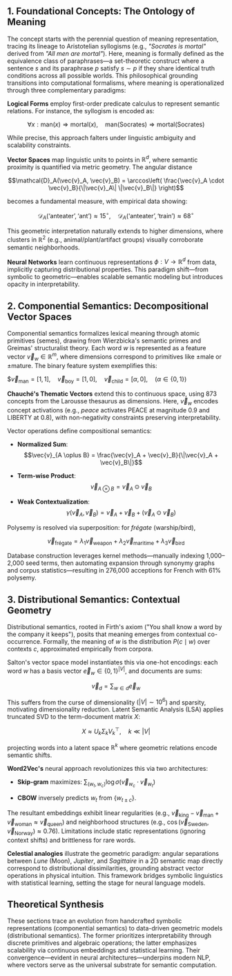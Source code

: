 
## 1. Foundational Concepts: The Ontology of Meaning

The concept starts with the perennial question of meaning representation, tracing its lineage to Aristotelian syllogisms (e.g., *"Socrates is mortal"* derived from *"All men are mortal"*). Here, meaning is formally defined as the equivalence class of paraphrases—a set-theoretic construct where a sentence $s$ and its paraphrase $p$ satisfy $s \sim p$ if they share identical truth conditions across all possible worlds. This philosophical grounding transitions into computational formalisms, where meaning is operationalized through three complementary paradigms:

**Logical Forms** employ first-order predicate calculus to represent semantic relations. For instance, the syllogism is encoded as:

$$\forall x : \text{man}(x) \Rightarrow \text{mortal}(x), \quad \text{man}(\text{Socrates}) \Rightarrow \text{mortal}(\text{Socrates})$$

While precise, this approach falters under linguistic ambiguity and scalability constraints.

**Vector Spaces** map linguistic units to points in $\mathbb{R}^d$, where semantic proximity is quantified via metric geometry. The angular distance

$$\mathcal{D}_A(\vec{v}_A, \vec{v}_B) = \arccos\left( \frac{\vec{v}_A \cdot \vec{v}_B}{\|\vec{v}_A\| \|\vec{v}_B\|} \right)$$

becomes a fundamental measure, with empirical data showing:

$$\mathcal{D}_A(\text{‘anteater’}, \text{‘ant’}) \approx 15^\circ, \quad \mathcal{D}_A(\text{‘anteater’}, \text{‘train’}) \approx 68^\circ$$

This geometric interpretation naturally extends to higher dimensions, where clusters in $\mathbb{R}^2$ (e.g., animal/plant/artifact groups) visually corroborate semantic neighborhoods.

**Neural Networks** learn continuous representations $\phi : V \to \mathbb{R}^d$ from data, implicitly capturing distributional properties. This paradigm shift—from symbolic to geometric—enables scalable semantic modeling but introduces opacity in interpretability.

## 2. Componential Semantics: Decompositional Vector Spaces

Componential semantics formalizes lexical meaning through atomic primitives (semes), drawing from Wierzbicka's semantic primes and Greimas' structuralist theory. Each word $w$ is represented as a feature vector $\vec{v}_w \in \mathbb{R}^m$, where dimensions correspond to primitives like ±male or ±mature. The binary feature system exemplifies this:

$$\vec{v}_{\text{man}} = [1, 1], \quad \vec{v}_{\text{boy}} = [1, 0], \quad \vec{v}_{\text{child}} = [\alpha, 0], \quad (\alpha \in \{0,1\})$

**Chauché's Thematic Vectors** extend this to continuous space, using 873 concepts from the Larousse thesaurus as dimensions. Here, $\vec{v}_w$ encodes concept activations (e.g., *peace* activates PEACE at magnitude 0.9 and LIBERTY at 0.8), with non-negativity constraints preserving interpretability.

Vector operations define compositional semantics:

-   **Normalized Sum**: $$\vec{v}_{A \oplus B} = \frac{\vec{v}_A + \vec{v}_B}{\|\vec{v}_A + \vec{v}_B\|}$$

-   **Term-wise Product**: $$\vec{v}_{A \otimes B} = \vec{v}_A \odot \vec{v}_B$$

-   **Weak Contextualization**: $$\gamma(\vec{v}_A, \vec{v}_B) = \vec{v}_A + \vec{v}_B + (\vec{v}_A \odot \vec{v}_B)$$

Polysemy is resolved via superposition: for *frégate* (warship/bird),

$$\vec{v}_{\text{frégate}} = \lambda_1 \vec{v}_{\text{weapon}} + \lambda_2 \vec{v}_{\text{maritime}} + \lambda_3 \vec{v}_{\text{bird}}$$

Database construction leverages kernel methods—manually indexing 1,000–2,000 seed terms, then automating expansion through synonymy graphs and corpus statistics—resulting in 276,000 acceptions for French with 61% polysemy.

## 3. Distributional Semantics: Contextual Geometry

Distributional semantics, rooted in Firth's axiom ("You shall know a word by the company it keeps"), posits that meaning emerges from contextual co-occurrence. Formally, the meaning of $w$ is the distribution $P(c \mid w)$ over contexts $c$, approximated empirically from corpora.

Salton's vector space model instantiates this via one-hot encodings: each word $w$ has a basis vector $\vec{e}_w \in \{0,1\}^{|V|}$, and documents are sums:

$$\vec{v}_d = \sum_{w \in d} \vec{e}_w$$

This suffers from the curse of dimensionality ($|V| \sim 10^6$) and sparsity, motivating dimensionality reduction. Latent Semantic Analysis (LSA) applies truncated SVD to the term-document matrix $X$:

$$X \approx U_k \Sigma_k V_k^\top, \quad k \ll |V|$$

projecting words into a latent space $\mathbb{R}^k$ where geometric relations encode semantic shifts.

**Word2Vec's** neural approach revolutionizes this via two architectures:

-   **Skip-gram** maximizes: $\sum_{(w_t, w_c)} \log \sigma(\vec{v}_{w_c} \cdot \vec{v}_{w_t})$

-   **CBOW** inversely predicts $w_t$ from $\{w_{t \pm c}\}$.

The resultant embeddings exhibit linear regularities (e.g., $\vec{v}_{\text{king}} - \vec{v}_{\text{man}} + \vec{v}_{\text{woman}} \approx \vec{v}_{\text{queen}}$) and neighborhood structures (e.g., $\cos(\vec{v}_{\text{Sweden}}, \vec{v}_{\text{Norway}}) \approx 0.76$). Limitations include static representations (ignoring context shifts) and brittleness for rare words.

**Celestial analogies** illustrate the geometric paradigm: angular separations between *Lune* (Moon), *Jupiter*, and *Sagittaire* in a 2D semantic map directly correspond to distributional dissimilarities, grounding abstract vector operations in physical intuition. This framework bridges symbolic linguistics with statistical learning, setting the stage for neural language models.

## Theoretical Synthesis

These sections trace an evolution from handcrafted symbolic representations (componential semantics) to data-driven geometric models (distributional semantics). The former prioritizes interpretability through discrete primitives and algebraic operations; the latter emphasizes scalability via continuous embeddings and statistical learning. Their convergence—evident in neural architectures—underpins modern NLP, where vectors serve as the universal substrate for semantic computation.
